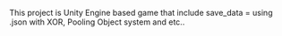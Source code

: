 This project is Unity Engine based game that include save_data = using .json with XOR, Pooling Object system and etc..
